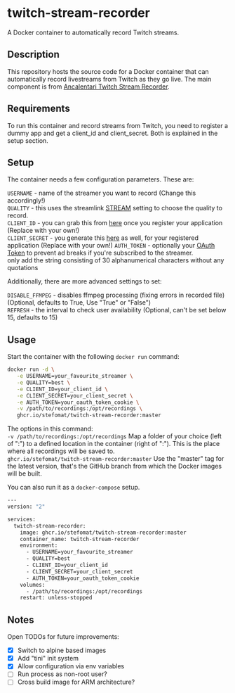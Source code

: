 # twitch-stream-recorder
A Docker container to automatically record Twitch streams.

## Description
This repository hosts the source code for a Docker container that can automatically record livestreams from Twitch as they go live.
The main component is from [Ancalentari Twitch Stream Recorder](https://github.com/ancalentari/twitch-stream-recorder).

## Requirements
To run this container and record streams from Twitch,
you need to register a dummy app and get a client_id and client_secret. Both is explained in the setup section.

## Setup
The container needs a few configuration parameters. These are:

`USERNAME`      - name of the streamer you want to record (Change this accordingly!)  
`QUALITY`       - this uses the streamlink [STREAM](https://streamlink.github.io/cli.html#cmdoption-arg-STREAM) setting to choose the quality to record.  
`CLIENT_ID`     - you can grab this from [here](https://dev.twitch.tv/console/apps) once you register your application (Replace with your own!)  
`CLIENT_SECRET` - you generate this [here](https://dev.twitch.tv/console/apps) as well, for your registered application (Replace with your own!)
`AUTH_TOKEN`    - optionally your [OAuth Token](https://streamlink.github.io/cli/plugins/twitch.html#authentication) to prevent ad breaks if you're subscribed to the streamer.  
                  only add the string consisting of 30 alphanumerical characters without any quotations

Additionally, there are more advanced settings to set:

`DISABLE_FFMPEG`   - disables ffmpeg processing (fixing errors in recorded file) (Optional, defaults to True, Use "True" or "False")  
`REFRESH`          - the interval to check user availability (Optional, can't be set below 15, defaults to 15)  

## Usage
Start the container with the following `docker run` command:  
```bash
docker run -d \
   -e USERNAME=your_favourite_streamer \
   -e QUALITY=best \
   -e CLIENT_ID=your_client_id \
   -e CLIENT_SECRET=your_client_secret \
   -e AUTH_TOKEN=your_oauth_token_cookie \
   -v /path/to/recordings:/opt/recordings \
   ghcr.io/stefomat/twitch-stream-recorder:master
```
The options in this command:  
`-v /path/to/recordings:/opt/recordings` Map a folder of your choice (left of ":") to a defined location in the container (right of ":"). This is the place where all recordings will be saved to.  
`ghcr.io/stefomat/twitch-stream-recorder:master` Use the "master" tag for the latest version, that's the GitHub branch from which the Docker images will be built.

You can also run it as a `docker-compose` setup.

```bash
---
version: "2"

services:
  twitch-stream-recorder:
    image: ghcr.io/stefomat/twitch-stream-recorder:master
    container_name: twitch-stream-recorder
    environment:
      - USERNAME=your_favourite_streamer
      - QUALITY=best
      - CLIENT_ID=your_client_id
      - CLIENT_SECRET=your_client_secret
      - AUTH_TOKEN=your_oauth_token_cookie
    volumes:
      - /path/to/recordings:/opt/recordings
    restart: unless-stopped
```

## Notes
Open TODOs for future improvements:
- [x] Switch to alpine based images
- [x] Add "tini" init system
- [x] Allow configuration via env variables
- [ ] Run process as non-root user?
- [ ] Cross build image for ARM architecture?
